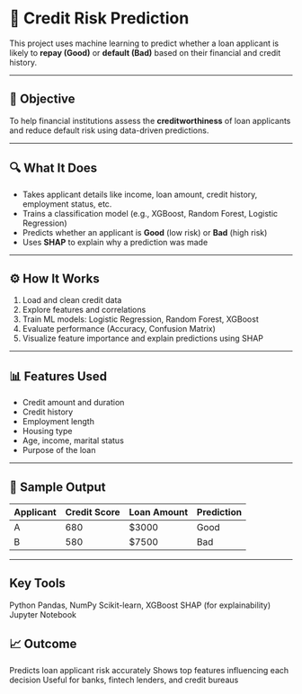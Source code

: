 # 🏦 Credit Risk Prediction

This project uses machine learning to predict whether a loan applicant is likely to **repay (Good)** or **default (Bad)** based on their financial and credit history.

---

## 📌 Objective

To help financial institutions assess the **creditworthiness** of loan applicants and reduce default risk using data-driven predictions.

---

## 🔍 What It Does

- Takes applicant details like income, loan amount, credit history, employment status, etc.
- Trains a classification model (e.g., XGBoost, Random Forest, Logistic Regression)
- Predicts whether an applicant is **Good** (low risk) or **Bad** (high risk)
- Uses **SHAP** to explain why a prediction was made

---

## ⚙️ How It Works

1. Load and clean credit data
2. Explore features and correlations
3. Train ML models: Logistic Regression, Random Forest, XGBoost
4. Evaluate performance (Accuracy, Confusion Matrix)
5. Visualize feature importance and explain predictions using SHAP

---

## 📊 Features Used

- Credit amount and duration  
- Credit history  
- Employment length  
- Housing type  
- Age, income, marital status  
- Purpose of the loan  

---

## 🧪 Sample Output

| Applicant | Credit Score | Loan Amount | Prediction |
|-----------|--------------|-------------|------------|
| A         | 680          | $3000       | Good       |
| B         | 580          | $7500       | Bad        |

---

## Key Tools
Python
Pandas, NumPy
Scikit-learn, XGBoost
SHAP (for explainability)
Jupyter Notebook

## 📈 Outcome
Predicts loan applicant risk accurately
Shows top features influencing each decision
Useful for banks, fintech lenders, and credit bureaus
